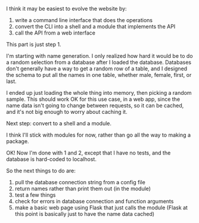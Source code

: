 I think it may be easiest to evolve the website by:

 1. write a command line interface that does the operations
 2. convert the CLI into a shell and a module that implements the API
 3. call the API from a web interface

This part is just step 1.

I'm starting with name generation. I only realized how hard it would
be to do a random selection from a database after I loaded the database.
Databases don't generally have a way to get a random row of a table,
and I designed the schema to put all the names in one table, whether
male, female, first, or last.

I ended up just loading the whole thing into memory, then picking
a random sample. This should work OK for this use case, in a web
app, since the name data isn't going to change between requests,
so it can be cached, and it's not big enough to worry about caching
it.

Next step: convert to a shell and a module.

I think I'll stick with modules for now, rather than go all the way to
making a package.

OK! Now I'm done with 1 and 2, except that I have no tests, and the
database is hard-coded to localhost.

So the next things to do are:

1) pull the database connection string from a config file
2) return names rather than print them out (in the module)
3) test a few things
4) check for errors in database connection and function arguments
5) make a basic web page using Flask that just calls the module (Flask
   at this point is basically just to have the name data cached)

